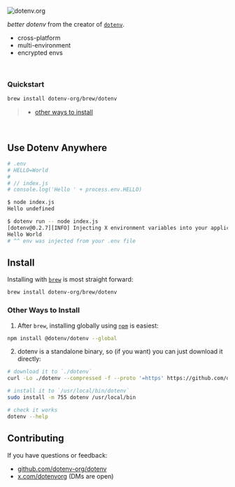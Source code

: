 ![dotenv.org](https://dotenv.org/better-banner.png)

*better dotenv* from the creator of [`dotenv`](https://github.com/motdotla/dotenv).

* cross-platform
* multi-environment
* encrypted envs

&nbsp;


### Quickstart

```sh
brew install dotenv-org/brew/dotenv
```
> * [other ways to install](#other-ways-to-install)

&nbsp;

## Use Dotenv Anywhere

```sh
# .env
# HELLO=World
# 
# // index.js
# console.log('Hello ' + process.env.HELLO)

$ node index.js
Hello undefined

$ dotenv run -- node index.js
[dotenv@0.2.7][INFO] Injecting X environment variables into your application process
Hello World
# ^^ env was injected from your .env file
```

## Install

Installing with [`brew`](https://brew.sh) is most straight forward:

```sh
brew install dotenv-org/brew/dotenv
```


### Other Ways to Install

1. After `brew`, installing globally using [`npm`](https://www.npmjs.com/package/@dotenv/dotenv) is easiest:

```sh
npm install @dotenv/dotenv --global
```

2. dotenv is a standalone binary, so (if you want) you can just download it directly:

```sh
# download it to `./dotenv`
curl -Lo ./dotenv --compressed -f --proto '=https' https://github.com/dotenv-org/dotenv/releases/latest/download/dotenv-$(uname)-$(uname -m).tar.gz

# install it to `/usr/local/bin/dotenv`
sudo install -m 755 dotenv /usr/local/bin

# check it works
dotenv --help
```

## Contributing

If you have questions or feedback:

* [github.com/dotenv-org/dotenv](https://github.com/dotenv-org/dotenv)
* [x.com/dotenvorg](https://x.com/dotenvorg) (DMs are open)
